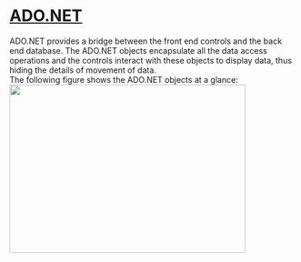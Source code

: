    # [ADO.NET](https://docs.microsoft.com/en-us/dotnet/framework/data/adonet/ado-net-overview)

ADO.NET provides a bridge between the front end controls and the back end database. The ADO.NET objects encapsulate all the data access operations and the controls interact with these objects to display data, thus hiding the details of movement of data.
<br>
The following figure shows the ADO.NET objects at a glance:
<br>
<img src="https://user-images.githubusercontent.com/45730967/52900847-f739b600-3214-11e9-9f65-5699e771f1f4.jpg" width="415px" height="296px" /> 
